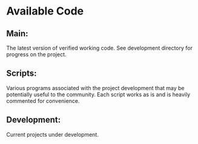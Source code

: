 # Available Code

## Main:
The latest version of verified working code.
See development directory for progress on the project. 

## Scripts:
Various programs associated with the project development that may be potentially useful to the community. 
Each script works as is and is heavily commented for convenience. 

## Development:
Current projects under development.
